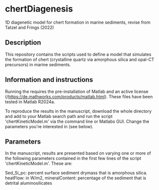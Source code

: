 # chertDiagenesis1D diagenetic model for chert formation in marine sediments, revise from Tatzel and Frings (2022)## DescriptionThis repository contains the scripts used to define a model that simulates the formation of chert (crystalline quartz via amorphous silica and opal-CT precursors) in marine sediments. ## Information and instructionsRunning the requires the pre-installation of Matlab and an active license (/https://de.mathworks.com/products/matlab.html). These files have been tested in Matlab R2024a.To reproduce the results in the manuscript, download the whole directory and add to your Matlab search path and run the script 'chertKineticModel.m' via the command line or Matlabs GUI. Change the parameters you're interested in (see below).## ParametersIn the manuscript, results are presented based on varying one or more of the following parameters contained in the first few lines of the script 'chertKineticModel.m'. These are:Sed_Si_pc: percent surface sediment drymass that is amorphous silica.heatFlow: in W/m2,mineralContent: percentage of the sediment that is detrital aluminosilicates